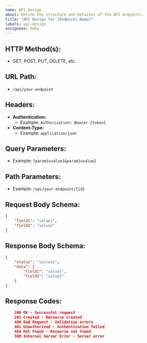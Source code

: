 ```yaml
---
name: API Design
about: Define the structure and behavior of the API endpoint.
title: "API Design for [Endpoint Name]"
labels: api-design
assignees: Gaby
---
```


## **HTTP Method(s):**
- GET, POST, PUT, DELETE, etc.

## **URL Path:**
- `/api/your-endpoint`

## **Headers:**
- **Authentication:**
  - Example: `Authorization: Bearer [token]`
- **Content-Type:**
  - Example: `application/json`

## **Query Parameters:**
- Example: `?param1=value1&param2=value2`

## **Path Parameters:**
- Example: `/api/your-endpoint/{id}`

## **Request Body Schema:**
```json
{
    "field1": "value1",
    "field2": "value2"
}
```

## **Response Body Schema:**
```json
{
    "status": "success",
    "data": {
        "field1": "value1",
        "field2": "value2"
    }
}
```

## **Response Codes:**
```json
    200 OK - Successful request
    201 Created - Resource created
    400 Bad Request - Validation errors
    401 Unauthorized - Authentication failed
    404 Not Found - Resource not found
    500 Internal Server Error - Server error
```





